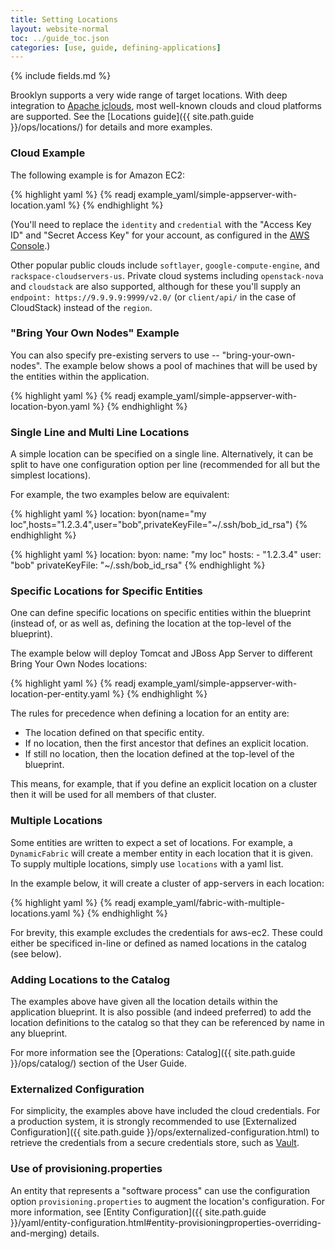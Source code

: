 ```yaml
---
title: Setting Locations
layout: website-normal
toc: ../guide_toc.json
categories: [use, guide, defining-applications]
---
```


{% include fields.md %}

Brooklyn supports a very wide range of target locations. 
With deep integration to [Apache jclouds](https://jclouds.apache.org), most well-known clouds 
and cloud platforms are supported. See the [Locations guide]({{ site.path.guide }}/ops/locations/) 
for details and more examples.

### Cloud Example

The following example is for Amazon EC2:

{% highlight yaml %}
{% readj example_yaml/simple-appserver-with-location.yaml %}
{% endhighlight %}

(You'll need to replace the `identity` and `credential` with the 
"Access Key ID" and "Secret Access Key" for your account,
as configured in the [AWS Console](https://console.aws.amazon.com/iam/home?#security_credential).)

Other popular public clouds include `softlayer`, `google-compute-engine`, and `rackspace-cloudservers-us`.
Private cloud systems including `openstack-nova` and `cloudstack` are also supported,
although for these you'll supply an `endpoint: https://9.9.9.9:9999/v2.0/` 
(or `client/api/` in the case of CloudStack) instead of the `region`.


### "Bring Your Own Nodes" Example

You can also specify pre-existing servers to use -- "bring-your-own-nodes".
The example below shows a pool of machines that will be used by the entities within the 
application.

{% highlight yaml %}
{% readj example_yaml/simple-appserver-with-location-byon.yaml %}
{% endhighlight %}


### Single Line and Multi Line Locations

A simple location can be specified on a single line. Alternatively, it can be split to have one
configuration option per line (recommended for all but the simplest locations).

For example, the two examples below are equivalent:

{% highlight yaml %}
location: byon(name="my loc",hosts="1.2.3.4",user="bob",privateKeyFile="~/.ssh/bob_id_rsa")
{% endhighlight %}

{% highlight yaml %}
location:
  byon:
    name: "my loc"
    hosts:
    - "1.2.3.4"
    user: "bob"
    privateKeyFile: "~/.ssh/bob_id_rsa"
{% endhighlight %}


### Specific Locations for Specific Entities

One can define specific locations on specific entities within the blueprint (instead of, or as 
well as, defining the location at the top-level of the blueprint).

The example below will deploy Tomcat and JBoss App Server to different Bring Your Own Nodes
locations:

{% highlight yaml %}
{% readj example_yaml/simple-appserver-with-location-per-entity.yaml %}
{% endhighlight %}

The rules for precedence when defining a location for an entity are:

* The location defined on that specific entity.
* If no location, then the first ancestor that defines an explicit location.
* If still no location, then the location defined at the top-level of the blueprint.

This means, for example, that if you define an explicit location on a cluster then it will be used 
for all members of that cluster.


### Multiple Locations

Some entities are written to expect a set of locations. For example, a `DynamicFabric` will
create a member entity in each location that it is given. To supply multiple locations, simply
use `locations` with a yaml list.

In the example below, it will create a cluster of app-servers in each location:

{% highlight yaml %}
{% readj example_yaml/fabric-with-multiple-locations.yaml %}
{% endhighlight %}

For brevity, this example excludes the credentials for aws-ec2. These could either be specificed
in-line or defined as named locations in the catalog (see below).


### Adding Locations to the Catalog

The examples above have given all the location details within the application blueprint.
It is also possible (and indeed preferred) to add the location definitions to the catalog
so that they can be referenced by name in any blueprint.

For more information see the [Operations: Catalog]({{ site.path.guide }}/ops/catalog/) section of 
the User Guide.


### Externalized Configuration

For simplicity, the examples above have included the cloud credentials. For a production system, 
it is strongly recommended to use [Externalized Configuration]({{ site.path.guide }}/ops/externalized-configuration.html)
to retrieve the credentials from a secure credentials store, such as [Vault](https://www.vaultproject.io).


### Use of provisioning.properties

An entity that represents a "software process" can use the configuration option 
`provisioning.properties` to augment the location's configuration. For more information, see
[Entity Configuration]({{ site.path.guide }}/yaml/entity-configuration.html#entity-provisioningproperties-overriding-and-merging)
details.
